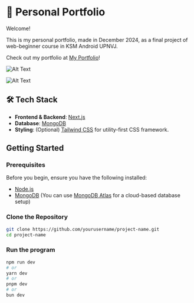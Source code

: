 # 🚀 Personal Portfolio
Welcome!

This is my personal portfolio, made in December 2024, as a final project of web-beginner course in KSM Android UPNVJ.

Check out my portfolio at [My Portfolio](https://portfolio-4zjd8uid2-evas-projects-5b1f3060.vercel.app/)!


![Alt Text](https://i.ibb.co.com/9T6CLGf/Screenshot-2024-12-06-130114.png)

![Alt Text](https://i.ibb.co.com/wYQZZcj/Screenshot-2024-12-06-130220.png)

## 🛠️ **Tech Stack**

- **Frontend & Backend**: [Next.js](https://nextjs.org/)
- **Database**: [MongoDB](https://www.mongodb.com/)
- **Styling**: (Optional) [Tailwind CSS](https://tailwindcss.com/) for utility-first CSS framework.


## Getting Started

### Prerequisites

Before you begin, ensure you have the following installed:

- [Node.js](https://nodejs.org/)
- [MongoDB](https://www.mongodb.com/) (You can use [MongoDB Atlas](https://www.mongodb.com/cloud/atlas) for a cloud-based database setup)

### Clone the Repository

```bash
git clone https://github.com/yourusername/project-name.git
cd project-name
```

### Run the program

```bash
npm run dev
# or
yarn dev
# or
pnpm dev
# or
bun dev
```